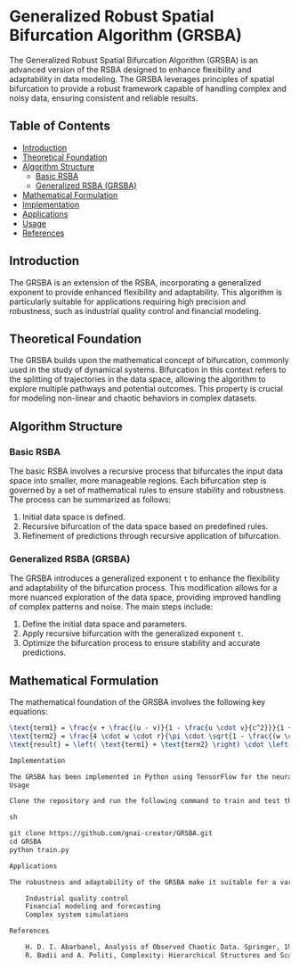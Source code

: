 # Generalized Robust Spatial Bifurcation Algorithm (GRSBA)

The Generalized Robust Spatial Bifurcation Algorithm (GRSBA) is an advanced version of the RSBA designed to enhance flexibility and adaptability in data modeling. The GRSBA leverages principles of spatial bifurcation to provide a robust framework capable of handling complex and noisy data, ensuring consistent and reliable results.

## Table of Contents

- [Introduction](#introduction)
- [Theoretical Foundation](#theoretical-foundation)
- [Algorithm Structure](#algorithm-structure)
  - [Basic RSBA](#basic-rsba)
  - [Generalized RSBA (GRSBA)](#generalized-rsba-grsba)
- [Mathematical Formulation](#mathematical-formulation)
- [Implementation](#implementation)
- [Applications](#applications)
- [Usage](#usage)
- [References](#references)

## Introduction

The GRSBA is an extension of the RSBA, incorporating a generalized exponent to provide enhanced flexibility and adaptability. This algorithm is particularly suitable for applications requiring high precision and robustness, such as industrial quality control and financial modeling.

## Theoretical Foundation

The GRSBA builds upon the mathematical concept of bifurcation, commonly used in the study of dynamical systems. Bifurcation in this context refers to the splitting of trajectories in the data space, allowing the algorithm to explore multiple pathways and potential outcomes. This property is crucial for modeling non-linear and chaotic behaviors in complex datasets.

## Algorithm Structure

### Basic RSBA

The basic RSBA involves a recursive process that bifurcates the input data space into smaller, more manageable regions. Each bifurcation step is governed by a set of mathematical rules to ensure stability and robustness. The process can be summarized as follows:
1. Initial data space is defined.
2. Recursive bifurcation of the data space based on predefined rules.
3. Refinement of predictions through recursive application of bifurcation.

### Generalized RSBA (GRSBA)

The GRSBA introduces a generalized exponent `t` to enhance the flexibility and adaptability of the bifurcation process. This modification allows for a more nuanced exploration of the data space, providing improved handling of complex patterns and noise. The main steps include:
1. Define the initial data space and parameters.
2. Apply recursive bifurcation with the generalized exponent `t`.
3. Optimize the bifurcation process to ensure stability and accurate predictions.

## Mathematical Formulation

The mathematical foundation of the GRSBA involves the following key equations:
```latex
\text{term1} = \frac{v + \frac{(u - v)}{1 - \frac{u \cdot v}{c^2}}}{1 + \frac{v \cdot \left( \frac{u \cdot v}{1 - \frac{u \cdot v}{c^2}} \right)}{c^2}}
\text{term2} = \frac{4 \cdot w \cdot r}{\pi \cdot \sqrt{1 - \frac{(w \cdot r)^2}{c^2}}}
\text{result} = \left( \text{term1} + \text{term2} \right) \cdot \left( \frac{1}{a} \right)^{t}

Implementation

The GRSBA has been implemented in Python using TensorFlow for the neural network components and custom bifurcation logic. The code is available on GitHub and can be accessed via the following link: https://github.com/gnai-creator/RSBA/
Usage

Clone the repository and run the following command to train and test the model:

sh

git clone https://github.com/gnai-creator/GRSBA.git
cd GRSBA
python train.py

Applications

The robustness and adaptability of the GRSBA make it suitable for a variety of applications, including:

    Industrial quality control
    Financial modeling and forecasting
    Complex system simulations

References

    H. D. I. Abarbanel, Analysis of Observed Chaotic Data. Springer, 1996.
    R. Badii and A. Politi, Complexity: Hierarchical Structures and Scaling in Physics. Cambridge University Press, 1997.
